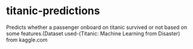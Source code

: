 # titanic-predictions
Predicts whether a passenger onboard on titanic survived or not based on some features.(Dataset used-(Titanic: Machine Learning from Disaster) from kaggle.com
